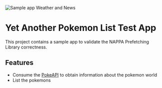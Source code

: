 ![Sample app Weather and News](https://github.com/VU-Thesis-2019-2020-Wesley-Shann/NAPPA/workflows/Yet%20Another%20Pokemon%20List/badge.svg)

# Yet Another Pokemon List Test App

This project contains a sample app to validate the NAPPA Prefetching Library correctness.

##  Features

* Consume the [PokeAPI](https://pokeapi.co/) to obtain information about the pokemon world
* List the pokemons